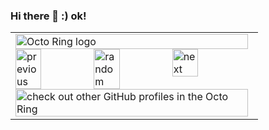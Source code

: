 ### Hi there 👋 :) ok!

<!--
**ais-one/ais-one** is a ✨ _special_ ✨ repository because its `README.md` (this file) appears on your GitHub profile.

Here are some ideas to get you started:

- 🔭 I’m currently working on ...
- 🌱 I’m currently learning ...
- 👯 I’m looking to collaborate on ...
- 🤔 I’m looking for help with ...
- 💬 Ask me about ...
- 📫 How to reach me: ...
- 😄 Pronouns: ...
- ⚡ Fun fact: ...
-->

<table><tbody><tr><td><a href="https://octo-ring.com/"><img src="https://octo-ring.com/static/img/widget/top.png" width="99%" alt="Octo Ring logo" align="top"></a><br><a href="https://octo-ring.com/p/ais-one/prev"><img src="https://octo-ring.com/static/img/widget/prev.png" width="33%" alt="previous" align="top" title="previous profile"></a><a href="https://octo-ring.com/p/ais-one/random"><img src="https://octo-ring.com/static/img/widget/random.png" width="33%" alt="random" align="top" title="random profile"></a><a href="https://octo-ring.com/p/ais-one/next"><img src="https://octo-ring.com/static/img/widget/next.png" width="33%" alt="next" align="top" title="next profile"></a><br><a href="https://octo-ring.com/"><img src="https://octo-ring.com/static/img/widget/bottom.png" width="99%" alt="check out other GitHub profiles in the Octo Ring" align="top"></a></td></tr></tbody></table>

<!--
[![website](https://img.shields.io/badge/yizhiyue.me-%23D17866.svg?&style=for-the-badge&logo=rss&logoColor=white)](https://yizhiyue.me)
[![dev.to](https://img.shields.io/badge/DEV.TO-%230A0A0A.svg?&style=for-the-badge&logo=dev.to&logoColor=white)](https://dev.to/zhiyueyi)
[![linkedin](https://img.shields.io/badge/linkedin-%230077B5.svg?&style=for-the-badge&logo=linkedin&logoColor=white)](https://www.linkedin.com/in/zhiyue/)

![Visitor Count](https://visitor-badge.glitch.me/badge?page_id=ZhiyueYi.ZhiyueYi)

```javascript
export const zhiyue = {
  firstName: {
    en: 'Zhiyue',
    zh: '之越',
  },
  lastName: {
    en: 'Yi',
    zh: '易',
  },
  alias: '纸岳',
  countryOfBirth: 'China',
  countryOfResidence: 'Singapore',
  birthday: new Date('1994-02-23'),
  designation: 'Software Engineer',
  educations: [
    {
      name: 'Nanyang Technological University',
      course: 'Bachelor of Engineering in Computer Science',
    },
    {
      name: 'Temasek Polytechnic',
      course: 'Diploma in Business Information Technology with Merit',
    },
  ],
};
```

-->
